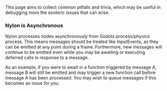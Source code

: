 This page aims to collect common pitfalls and trivia, which may be useful in debugging more the esoteric issues that can arise.

### Nylon is Asynchronous

Nylon processes nodes asynchronously from Godots process/physics process. This means messages should be treated like InputEvents, as they can be emitted at any point during a frame. Furthermore, new messages will continue to be emitted even while you may be awaiting or executing deferred calls in response to a message.

As an example, if you were to await in a function triggered by message A, message B will still be emitted and may trigger a new function call before message A has been processed. You may wish to queue messages if this becomes an issue for you.